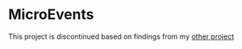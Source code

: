 # MicroEvents
This project is discontinued based on findings from my [other project](https://github.com/Devan-Kerman/NanoEvents/)
